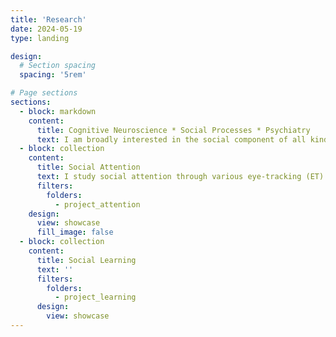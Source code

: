 ```yaml
---
title: 'Research'
date: 2024-05-19
type: landing

design:
  # Section spacing
  spacing: '5rem'

# Page sections
sections:
  - block: markdown
    content:
      title: Cognitive Neuroscience * Social Processes * Psychiatry
      text: I am broadly interested in the social component of all kinds of human cognitions, such as attention, perception, learning, and decision-making. <br><br> The social component can be a socially meaningful sensory stimuli, a learning task that involves the knowledge about or from another person, or a decision that is made during the interaction with others. <br><br> A lot of these processes are affected in psychiatric conditions at various degrees and in various ways. Part of my research is to develop novel paradigms and computational models to characterize the challenges of social functioning in clinical populations. Most of my work so far has been focused on autism.  
  - block: collection
    content:
      title: Social Attention
      text: I study social attention through various eye-tracking (ET) technologies, including screen-based ET, webcam-based ET, and smartphone ET. Using feature-based eye-tracking models, I characterized individual differences in attention allocations during video free viewing. 
      filters:
        folders:
          - project_attention
    design:
      view: showcase
      fill_image: false
  - block: collection
    content:
      title: Social Learning
      text: ''
      filters:
        folders:
          - project_learning
      design:
        view: showcase
---
```


